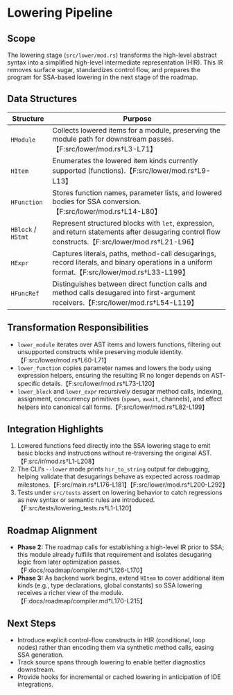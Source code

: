 # Lowering Pipeline

## Scope

The lowering stage (`src/lower/mod.rs`) transforms the high-level abstract syntax
into a simplified high-level intermediate representation (HIR). This IR removes
surface sugar, standardizes control flow, and prepares the program for SSA-based
lowering in the next stage of the roadmap.

## Data Structures

| Structure | Purpose |
| --- | --- |
| `HModule` | Collects lowered items for a module, preserving the module path for downstream passes.【F:src/lower/mod.rs†L3-L71】 |
| `HItem` | Enumerates the lowered item kinds currently supported (functions).【F:src/lower/mod.rs†L9-L13】 |
| `HFunction` | Stores function names, parameter lists, and lowered bodies for SSA conversion.【F:src/lower/mod.rs†L14-L80】 |
| `HBlock` / `HStmt` | Represent structured blocks with `let`, expression, and return statements after desugaring control flow constructs.【F:src/lower/mod.rs†L21-L96】 |
| `HExpr` | Captures literals, paths, method-call desugarings, record literals, and binary operations in a uniform format.【F:src/lower/mod.rs†L33-L199】 |
| `HFuncRef` | Distinguishes between direct function calls and method calls desugared into first-argument receivers.【F:src/lower/mod.rs†L54-L119】 |

## Transformation Responsibilities

- `lower_module` iterates over AST items and lowers functions, filtering out
  unsupported constructs while preserving module identity.【F:src/lower/mod.rs†L60-L71】
- `lower_function` copies parameter names and lowers the body using expression
  helpers, ensuring the resulting IR no longer depends on AST-specific details.【F:src/lower/mod.rs†L73-L120】
- `lower_block` and `lower_expr` recursively desugar method calls, indexing,
  assignment, concurrency primitives (`spawn`, `await`, channels), and effect
  helpers into canonical call forms.【F:src/lower/mod.rs†L82-L199】

## Integration Highlights

1. Lowered functions feed directly into the SSA lowering stage to emit basic
   blocks and instructions without re-traversing the original AST.【F:src/ir/mod.rs†L1-L208】
2. The CLI’s `--lower` mode prints `hir_to_string` output for debugging, helping
   validate that desugarings behave as expected across roadmap milestones.【F:src/main.rs†L176-L181】【F:src/lower/mod.rs†L200-L292】
3. Tests under `src/tests` assert on lowering behavior to catch regressions as
   new syntax or semantic rules are introduced.【F:src/tests/lowering_tests.rs†L1-L120】

## Roadmap Alignment

- **Phase 2:** The roadmap calls for establishing a high-level IR prior to SSA;
  this module already fulfills that requirement and isolates desugaring logic
  from later optimization passes.【F:docs/roadmap/compiler.md†L126-L170】
- **Phase 3:** As backend work begins, extend `HItem` to cover additional item
  kinds (e.g., type declarations, global constants) so SSA lowering receives a
  richer view of the module.【F:docs/roadmap/compiler.md†L170-L215】

## Next Steps

- Introduce explicit control-flow constructs in HIR (conditional, loop nodes)
  rather than encoding them via synthetic method calls, easing SSA generation.
- Track source spans through lowering to enable better diagnostics downstream.
- Provide hooks for incremental or cached lowering in anticipation of IDE
  integrations.
